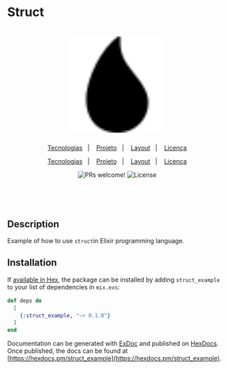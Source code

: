 # Struct

<h1 align="center">
  <img alt="Elixir" title="Elixir" src="elixir.svg" width="220px" />
</h1>

<p align="center">
  <a href="#-tecnologias">Tecnologias</a>&nbsp;&nbsp;&nbsp;|&nbsp;&nbsp;&nbsp;
  <a href="#-projeto">Projeto</a>&nbsp;&nbsp;&nbsp;|&nbsp;&nbsp;&nbsp;
  <a href="#-layout">Layout</a>&nbsp;&nbsp;&nbsp;|&nbsp;&nbsp;&nbsp;
  <a href="#memo-licença">Licença</a>
</p>


<p align="center">
  <a href="#-tecnologias">Tecnologias</a>&nbsp;&nbsp;&nbsp;|&nbsp;&nbsp;&nbsp;
  <a href="#-projeto">Projeto</a>&nbsp;&nbsp;&nbsp;|&nbsp;&nbsp;&nbsp;
  <a href="#-layout">Layout</a>&nbsp;&nbsp;&nbsp;|&nbsp;&nbsp;&nbsp;
  <a href="#memo-licença">Licença</a>
</p>

<p align="center">
 <img src="https://img.shields.io/static/v1?label=PRs&message=welcome&color=49AA26&labelColor=000000" alt="PRs welcome!" />

  <img alt="License" src="https://img.shields.io/static/v1?label=license&message=MIT&color=49AA26&labelColor=000000" />
</p>

<br>

<p align="center">
  <!-- <img alt="Rocket.Q" src=".github/Rocket_Q.png" width="100%"> -->
</p>

  <!-- <img src="https://img.shields.io/static/v1?label=PRs&message=welcome&color=49AA26&labelColor=000000" alt="PRs welcome!" /> -->

  <!-- <img alt="License" src="https://img.shields.io/static/v1?label=license&message=MIT&color=49AA26&labelColor=000000"> -->

<br>

<p align="center">
  <!-- <img alt="Rocket.Q" src=".github/Rocket_Q.png" width="100%"> -->
</p>


## Description
Example of how to use `struct`in Elixir programming language.

## Installation

If [available in Hex](https://hex.pm/docs/publish), the package can be installed
by adding `struct_example` to your list of dependencies in `mix.exs`:

```elixir
def deps do
  [
    {:struct_example, "~> 0.1.0"}
  ]
end
```

Documentation can be generated with [ExDoc](https://github.com/elixir-lang/ex_doc)
and published on [HexDocs](https://hexdocs.pm). Once published, the docs can
be found at [https://hexdocs.pm/struct_example](https://hexdocs.pm/struct_example).

